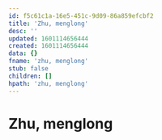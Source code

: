 ```yaml
---
id: f5c61c1a-16e5-451c-9d09-86a859efcbf2
title: 'Zhu, menglong'
desc: ''
updated: 1601114656444
created: 1601114656444
data: {}
fname: 'zhu, menglong'
stub: false
children: []
hpath: 'zhu, menglong'
---
```

# Zhu, menglong
